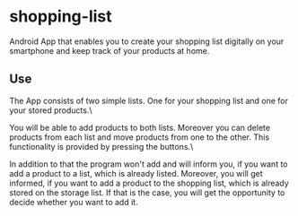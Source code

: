 
# shopping-list

Android App that enables you to create your shopping list digitally on your smartphone
and keep track of your products at home.

## Use

The App consists of two simple lists. One for your shopping list and one for your stored products.\

You will be able to add products to both lists. Moreover you can delete products from each list
and move products from one to the other.
This functionality is provided by pressing the buttons.\

In addition to that the program won't add and will inform you, if you want to add a product to a list, which
is already listed. Moreover, you will get informed, if you want to add a product to the shopping list, which is
already stored on the storage list. If that is the case, you will get the opportunity to decide whether you want to add it.
